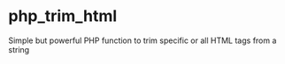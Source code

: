php_trim_html
=============

Simple but powerful PHP function to trim specific or all HTML tags from a string
